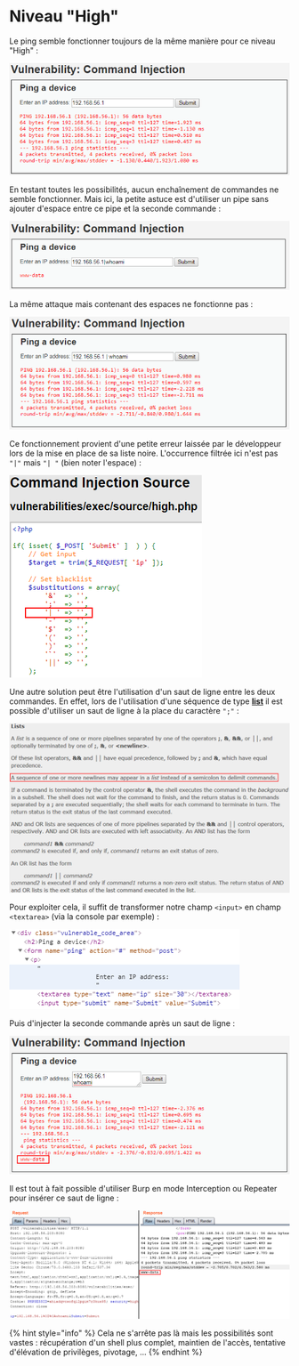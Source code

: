 # Niveau "High"

Le ping semble fonctionner toujours de la même manière pour ce niveau "High" :

![](<../../../../.gitbook/assets/4a5a279f278e5d0ebb27a28c0a2f4112 (2) (1).png>)

En testant toutes les possibilités, aucun enchaînement de commandes ne semble fonctionner. Mais ici, la petite astuce est d'utiliser un pipe sans ajouter d'espace entre ce pipe et la seconde commande :

![](../../../../.gitbook/assets/f233bbba36d5c89f7a6d0ab2d3af3484.png)

La même attaque mais contenant des espaces ne fonctionne pas :

![](../../../../.gitbook/assets/ff700d3a303d372e3b52b18418b90cf1.png)

Ce fonctionnement provient d'une petite erreur laissée par le développeur lors de la mise en place de sa liste noire. L'occurrence filtrée ici n'est pas `"|"` mais `"| "` (bien noter l'espace) :

![](../../../../.gitbook/assets/7c74130f14e3bba322695cfa6e9e41ae.png)

Une autre solution peut être l'utilisation d'un saut de ligne entre les deux commandes. En effet, lors de l'utilisation d'une séquence de type [**list**](https://linux.die.net/man/1/bash) il est possible d'utiliser un saut de ligne à la place du caractère `";"` :

![](../../../../.gitbook/assets/71d3699455b827c13dd31bde87a4c1f2.png)

Pour exploiter cela, il suffit de transformer notre champ `<input>` en champ `<textarea>` (via la console par exemple) :

![](../../../../.gitbook/assets/0433b8b1411219701c3d400f10c634c7.png)

Puis d'injecter la seconde commande après un saut de ligne :

![](../../../../.gitbook/assets/15748c3634c1cbb35840b410faf5e9e2.png)

Il est tout à fait possible d'utiliser Burp en mode Interception ou Repeater pour insérer ce saut de ligne :

![](../../../../.gitbook/assets/c99b85e1d9a08fb376e4e6ec19790326.png)

{% hint style="info" %}
Cela ne s'arrête pas là mais les possibilités sont vastes : récupération d'un shell plus complet, maintien de l'accès, tentative d'élévation de privilèges, pivotage, ...
{% endhint %}



